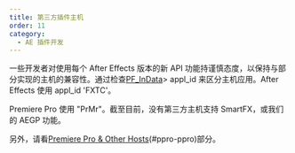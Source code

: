 ```yaml
---
title: 第三方插件主机
order: 11
category:
  - AE 插件开发
---
```


一些开发者对使用每个 After Effects 版本的新 API 功能持谨慎态度，以保持与部分实现的主机的兼容性。通过检查[PF_InData](../effect-basics/PF_InData.html)> appl_id 来区分主机应用。After Effects 使用 appl_id 'FXTC'。

Premiere Pro 使用 "PrMr"。截至目前，没有第三方主机支持 SmartFX，或我们的 AEGP 功能。

另外，请看[Premiere Pro & Other Hosts](../ppro/ppro.html)(#ppro-ppro)部分。

